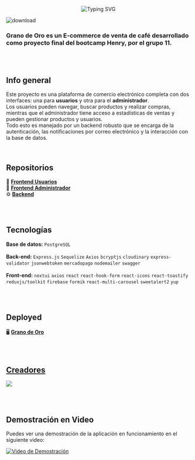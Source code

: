 <p align="center">
    <img src="https://readme-typing-svg.demolab.com?font=Poppins&weight=500&size=28&pause=1000&color=FFC107&center=true&repeat=false&width=435&lines=Bienvenido+a+nuestro+proyecto;Grano+de+Oro" alt="Typing SVG">
</p>

![download](https://github.com/ProyectoFinalHenry/ProyectoFinalHenry/assets/142262743/87ae2799-b0ce-4500-a093-577b3171b1ae)

### Grano de Oro es un E-commerce de venta de café desarrollado como proyecto final del bootcamp Henry, por el grupo 11.
<br/><br/>

## Info general
Este proyecto es una plataforma de comercio electrónico completa con dos interfaces: una para **usuarios** y otra para el **administrador**.
<br/>
Los usuarios pueden navegar, buscar productos y realizar compras, mientras que el administrador tiene acceso a estadísticas de ventas y pueden gestionar productos y usuarios. <br/>
Todo esto es manejado por un backend robusto que se encarga de la autenticación, las notificaciones por correo electrónico y la interacción con la base de datos.

<br/>

## Repositorios
:busts_in_silhouette: <a href="https://github.com/ProyectoFinalHenry/Frontend">
    <strong>Frontend Usuarios</strong>
  </a>
 <br/>
:bust_in_silhouette:  <a href="https://github.com/ProyectoFinalHenry/Dashboard">
    <strong>Frontend Administrador</strong>
  </a>
 <br/>
:gear:  <a href="https://github.com/ProyectoFinalHenry/Backend">
  	<strong>Backend</strong>
  </a>

<br/><br/>

## Tecnologías 
**Base de datos:** `PostgreSQL`
<br/><br/>
**Back-end:** `Express.js` `Sequelize` `Axios` `bcryptjs`  `cloudinary`  `express-validator` `jsonwebtoken` `mercadopago` `nodemailer` `swagger`
<br/><br/>
**Front-end:** `nextui` `axios` `react` `react-hook-form` `react-icons` `react-toastify`  `reduxjs/toolkit` `firebase` `formik` `react-multi-carousel` `sweetalert2` `yup`

<br/><br/>

## Deployed
:desktop_computer:  <a href="https://granodeoro.vercel.app/">
    <strong>Grano de Oro</strong>


<br/><br/>

## Creadores

<a href="https://github.com/ProyectoFinalHenry/Frontend/graphs/contributors">
  <img src="https://contrib.rocks/image?repo=ProyectoFinalHenry/Frontend" />
</a>


<br/><br/>


## Demostración en Video

Puedes ver una demostración de la aplicación en funcionamiento en el siguiente video:

[![Video de Demostración](https://github.com/ProyectoFinalHenry/ProyectoFinalHenry/assets/142262743/33cd2074-c0b7-4e79-9468-abe623870d57)](https://vimeo.com/863408333)






